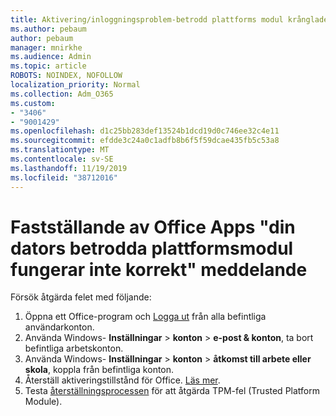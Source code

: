 ```yaml
---
title: Aktivering/inloggningsproblem-betrodd plattforms modul krånglade
ms.author: pebaum
author: pebaum
manager: mnirkhe
ms.audience: Admin
ms.topic: article
ROBOTS: NOINDEX, NOFOLLOW
localization_priority: Normal
ms.collection: Adm_O365
ms.custom:
- "3406"
- "9001429"
ms.openlocfilehash: d1c25bb283def13524b1dcd19d0c746ee32c4e11
ms.sourcegitcommit: efdde3c24a0c1adfb8b6f5f59dcae435fb5c53a8
ms.translationtype: MT
ms.contentlocale: sv-SE
ms.lasthandoff: 11/19/2019
ms.locfileid: "38712016"
---
```

# <a name="fixing-the-office-apps-your-computers-trusted-platform-module-is-not-functioning-properly-message"></a>Fastställande av Office Apps "din dators betrodda plattformsmodul fungerar inte korrekt" meddelande

Försök åtgärda felet med följande:

1. Öppna ett Office-program och [Logga ut](https://support.office.com/article/5a20dc11-47e9-4b6f-945d-478cb6d92071) från alla befintliga användarkonton.   
2. Använda Windows- **Inställningar** > **konton** > **e-post & konton**, ta bort befintliga arbetskonton. 
3. Använda Windows- **Inställningar** > **konton** > **åtkomst till arbete eller skola**, koppla från befintliga konton. 
4. Återställ aktiveringstillstånd för Office. [Läs mer](https://docs.microsoft.com/office365/troubleshoot/activation/reset-office-365-proplus-activation-state
).
5. Testa [återställningsprocessen](https://docs.microsoft.com/office365/troubleshoot/administration/connection-issue-when-sign-in-office-2016#symptom-2) för att åtgärda TPM-fel (Trusted Platform Module).
